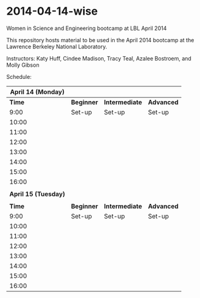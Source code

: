 2014-04-14-wise
===============

Women in Science and Engineering bootcamp at LBL April 2014

This repository hosts material to be used in the April 2014 bootcamp at the 
Lawrence Berkeley National Laboratory. 

Instructors: Katy Huff, Cindee Madison, Tracy Teal, Azalee Bostroem, and Molly 
Gibson



Schedule:

April 14 (Monday)      |                |                  |               |
-----------------------|----------------|------------------|---------------|
**Time**               | **Beginner**   | **Intermediate** | **Advanced**  |
9:00                   |  Set-up        | Set-up           | Set-up        |
10:00                  |                |                  |               |
11:00                  |                |                  |               |
12:00                  |                |                  |               |
13:00                  |                |                  |               |
14:00                  |                |                  |               |
15:00                  |                |                  |               |
16:00                  |                |                  |               |
                       |                |                  |               |
**April 15 (Tuesday)** |                |                  |               |
                       |                |                  |               |
**Time**               | **Beginner**   | **Intermediate** | **Advanced**  |
9:00                   |  Set-up        | Set-up           | Set-up        |
10:00                  |                |                  |               |
11:00                  |                |                  |               |
12:00                  |                |                  |               |
13:00                  |                |                  |               |
14:00                  |                |                  |               |
15:00                  |                |                  |               |
16:00                  |                |                  |               |
